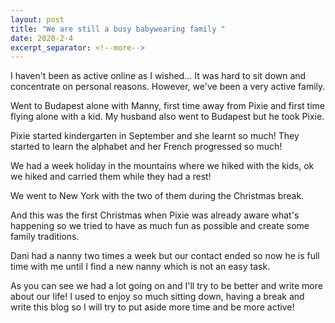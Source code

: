 ```yaml
---
layout: post
title: "We are still a busy babywearing family "
date: 2020-2-4
excerpt_separator: <!--more-->
---
```

I haven't been as active online as I wished... It was hard to sit down and concentrate on personal reasons. However, we've been a very active family.
<!--more-->
Went to Budapest alone with Manny, first time away from Pixie and first time flying alone with a kid. My husband also went to Budapest but he took Pixie.

Pixie started kindergarten in September and she learnt so much! They started to learn the alphabet and her French progressed so much! 

We had a week holiday in the mountains where we hiked with the kids, ok we hiked and carried them while they had a rest!

We went to New York with the two of them during the Christmas break.

And this was the first Christmas when Pixie was already aware what's happening so we tried to have as much fun as possible and create some family traditions.

Dani had a nanny two times a week but our contact ended so now he is full time with me until I find a new nanny which is not an easy task.

As you can see we had a lot going on and I'll try to be better and write more about our life!
I used to enjoy so much sitting down, having a break and write this blog so I will try to put aside more time and be more active!